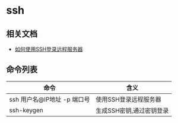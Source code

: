 # ssh

## 相关文档

- [如何使用SSH登录远程服务器](http://blog.csdn.net/u011054333/article/details/52443061)

## 命令列表

命令                  | 含义
------------------- | --------------
ssh 用户名@IP地址 -p 端口号 | 使用SSH登录远程服务器
ssh-keygen          | 生成SSH密钥,通过密钥登录

